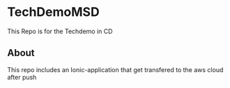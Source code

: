 # TechDemoMSD
This Repo is for the Techdemo in CD

## About
This repo includes an Ionic-application that get transfered to the aws cloud after push
